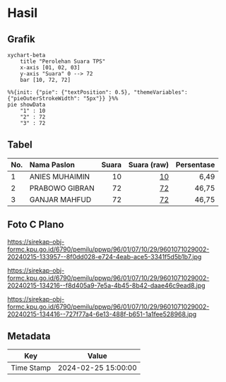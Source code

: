 # Hasil

## Grafik

```mermaid
xychart-beta
    title "Perolehan Suara TPS"
    x-axis [01, 02, 03]
    y-axis "Suara" 0 --> 72
    bar [10, 72, 72]
```

```mermaid
%%{init: {"pie": {"textPosition": 0.5}, "themeVariables": {"pieOuterStrokeWidth": "5px"}} }%%
pie showData
    "1" : 10
    "2" : 72
    "3" : 72
```

## Tabel

| No. | Nama Paslon    | Suara | Suara (raw) | Persentase |
|:--- |:-------------- | -----:| -----------:| ----------:|
| 1   | ANIES MUHAIMIN | 10    | [10][p-1]   | 6,49       |
| 2   | PRABOWO GIBRAN | 72    | [72][p-2]   | 46,75      |
| 3   | GANJAR MAHFUD  | 72    | [72][p-3]   | 46,75      |


[p-1]: https://github.com/gigit-pemilu/pemilu-2024-96-papua-barat-daya/blob/main/pilpres/hitung-suara/sub/96-papua-barat-daya/sub/01-sorong/sub/07-aimas/sub/1029-warmon/sub/002-tps/sub/paslon-1.txt
[p-2]: https://github.com/gigit-pemilu/pemilu-2024-96-papua-barat-daya/blob/main/pilpres/hitung-suara/sub/96-papua-barat-daya/sub/01-sorong/sub/07-aimas/sub/1029-warmon/sub/002-tps/sub/paslon-2.txt
[p-3]: https://github.com/gigit-pemilu/pemilu-2024-96-papua-barat-daya/blob/main/pilpres/hitung-suara/sub/96-papua-barat-daya/sub/01-sorong/sub/07-aimas/sub/1029-warmon/sub/002-tps/sub/paslon-3.txt

## Foto C Plano

https://sirekap-obj-formc.kpu.go.id/6790/pemilu/ppwp/96/01/07/10/29/9601071029002-20240215-133957--8f0dd028-e724-4eab-ace5-3341f5d5b1b7.jpg

https://sirekap-obj-formc.kpu.go.id/6790/pemilu/ppwp/96/01/07/10/29/9601071029002-20240215-134216--f8d405a9-7e5a-4b45-8b42-daae46c9ead8.jpg

https://sirekap-obj-formc.kpu.go.id/6790/pemilu/ppwp/96/01/07/10/29/9601071029002-20240215-134416--727f77a4-6e13-488f-b651-1a1fee528968.jpg


## Metadata

| Key        | Value               |
| ---------- | ------------------- |
| Time Stamp | 2024-02-25 15:00:00 |



